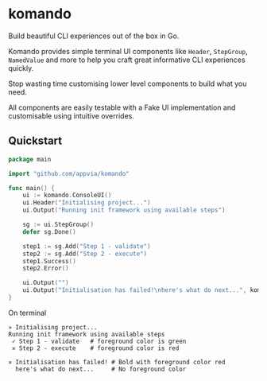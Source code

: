 # komando

Build beautiful CLI experiences out of the box in Go.

Komando provides simple terminal UI components like `Header`, `StepGroup`, `NamedValue` and more to help you craft great informative CLI experiences quickly.  

Stop wasting time customising lower level components to build what you need.

All components are easily testable with a Fake UI implementation and customisable using intuitive overrides.

## Quickstart

```go
package main

import "github.com/appvia/komando"

func main() {
	ui := komando.ConsoleUI()
	ui.Header("Initialising project...") 
	ui.Output("Running init framework using available steps")

	sg := ui.StepGroup()
	defer sg.Done()

	step1 := sg.Add("Step 1 - validate")
	step2 := sg.Add("Step 2 - execute")
	step1.Success()
	step2.Error()

	ui.Output("")
	ui.Output("Initialisation has failed!\nhere's what do next...", komando.WithErrorBoldStyle())
}
```

On terminal
```shell
» Initialising project...
Running init framework using available steps
 ✓ Step 1 - validate   # foreground color is green
 ✕ Step 2 - execute    # foreground color is red
 
✕ Initialisation has failed! # Bold with foreground color red
  here's what do next...     # No foreground color
```

